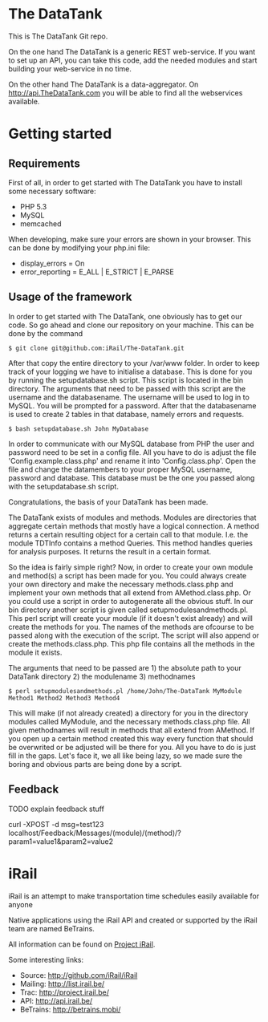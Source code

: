 # The DataTank #

This is The DataTank Git repo.

On the one hand The DataTank is a generic REST web-service. If you want to set up an API, you can take this code, add the needed modules and start building your web-service in no time.

On the other hand The DataTank is a data-aggregator. On http://api.TheDataTank.com you will be able to find all the webservices available.

# Getting started #

## Requirements ##
First of all, in order to get started with The DataTank you have to install some necessary software:

* PHP 5.3
* MySQL
* memcached

When developing, make sure your errors are shown in your browser. This can be done by modifying your php.ini file:

* display_errors = On	
* error_reporting = E_ALL | E_STRICT | E_PARSE

## Usage of the framework ##

In order to get started with The DataTank, one obviously has to get our code.
So go ahead and clone our repository on your machine. This can be done by the command
      	
	$ git clone git@github.com:iRail/The-DataTank.git	

After that copy the entire directory to your /var/www folder.
In order to keep track of your logging we have to initialise a database. This is done for you by running the setupdatabase.sh script. 
This script is located in the bin directory. The arguments that need to be passed with this script are the username and the databasename. 
The username will be used to log in to MySQL. You will be prompted for a password. After that the databasename is used to create 2 tables in that database, namely errors and requests.
	 
	$ bash setupdatabase.sh John MyDatabase

In order to communicate with our MySQL database from PHP the user and password need to be set in a config file. All you have to do is adjust the file 'Config.example.class.php' and rename it into 'Config.class.php'. Open the file and change the datamembers to your proper MySQL username, password and database. This database must be the one you passed along with the setupdatabase.sh script.

Congratulations, the basis of your DataTank has been made.

The DataTank exists of modules and methods. Modules are directories that aggregate certain methods that mostly have a logical connection. A method returns a certain resulting object for a certain call to that module. I.e. the module TDTInfo contains a method Queries. This method handles queries for analysis purposes. It returns the result in a certain format.

So the idea is fairly simple right? Now, in order to create your own module and method(s) a script has been made for you. You could always create your own directory and make the necessary methods.class.php and implement your own methods that all extend from AMethod.class.php. Or you could use a script in order to autogenerate all the obvious stuff. In our bin directory another script is given called setupmodulesandmethods.pl. This perl script will create your module (if it doesn't exist already) and will create the methods for you. The names of the methods are ofcourse to be passed along with the execution of the script. The script will also append or create the methods.class.php. This php file contains all the methods in the module it exists. 

The arguments that need to be passed are 1) the absolute path to your DataTank directory 2) the modulename 3) methodnames

	$ perl setupmodulesandmethods.pl /home/John/The-DataTank MyModule Method1 Method2 Method3 Method4

This will make (if not already created) a directory for you in the directory modules called MyModule, and the necessary methods.class.php file. All given methodnames will result in methods that all extend from AMethod. If you open up a certain method created this way every function that should be overwrited or be adjusted will be there for you. All you have to do is just fill in the gaps. Let's face it, we all like being lazy, so we made sure the boring and obvious parts are being done by a script.
		    
## Feedback ##
TODO explain feedback stuff

curl -XPOST -d msg=test123 localhost/Feedback/Messages/(module)/(method)/?param1=value1&param2=value2 

# iRail #

iRail is an attempt to make transportation time schedules easily available for anyone

Native applications using the iRail API and created or supported by the iRail team are named BeTrains.

All information can be found on [Project iRail](http://project.irail.be/).

Some interesting links:

  * Source: <http://github.com/iRail/iRail>
  * Mailing: <http://list.irail.be/>
  * Trac: <http://project.irail.be/>
  * API: <http://api.irail.be/>
  * BeTrains: <http://betrains.mobi/>
